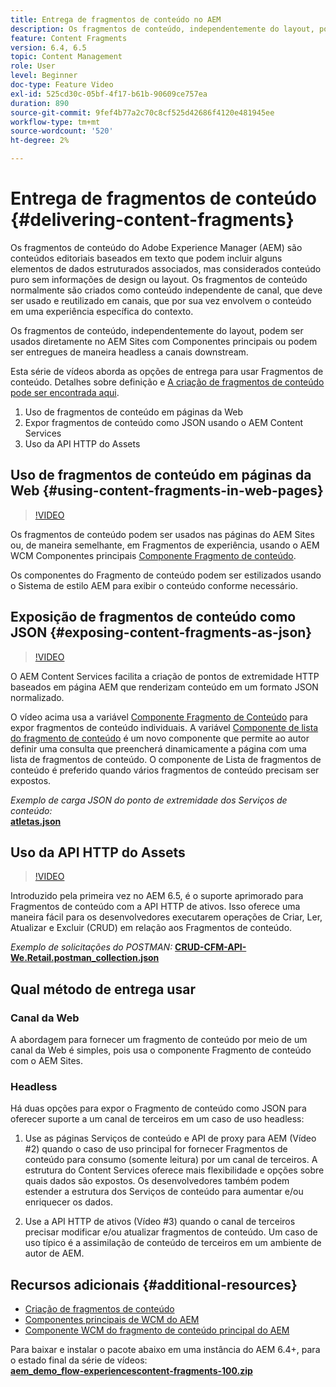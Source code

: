 ```yaml
---
title: Entrega de fragmentos de conteúdo no AEM
description: Os fragmentos de conteúdo, independentemente do layout, podem ser usados diretamente no AEM Sites com Componentes principais ou podem ser entregues de maneira headless a canais downstream.
feature: Content Fragments
version: 6.4, 6.5
topic: Content Management
role: User
level: Beginner
doc-type: Feature Video
exl-id: 525cd30c-05bf-4f17-b61b-90609ce757ea
duration: 890
source-git-commit: 9fef4b77a2c70c8cf525d42686f4120e481945ee
workflow-type: tm+mt
source-wordcount: '520'
ht-degree: 2%

---
```


# Entrega de fragmentos de conteúdo {#delivering-content-fragments}

Os fragmentos de conteúdo do Adobe Experience Manager (AEM) são conteúdos editoriais baseados em texto que podem incluir alguns elementos de dados estruturados associados, mas considerados conteúdo puro sem informações de design ou layout. Os fragmentos de conteúdo normalmente são criados como conteúdo independente de canal, que deve ser usado e reutilizado em canais, que por sua vez envolvem o conteúdo em uma experiência específica do contexto.

Os fragmentos de conteúdo, independentemente do layout, podem ser usados diretamente no AEM Sites com Componentes principais ou podem ser entregues de maneira headless a canais downstream.

Esta série de vídeos aborda as opções de entrega para usar Fragmentos de conteúdo. Detalhes sobre definição e [A criação de fragmentos de conteúdo pode ser encontrada aqui](content-fragments-feature-video-use.md).

1. Uso de fragmentos de conteúdo em páginas da Web
2. Expor fragmentos de conteúdo como JSON usando o AEM Content Services
3. Uso da API HTTP do Assets

## Uso de fragmentos de conteúdo em páginas da Web {#using-content-fragments-in-web-pages}

>[!VIDEO](https://video.tv.adobe.com/v/22449?quality=12&learn=on)

Os fragmentos de conteúdo podem ser usados nas páginas do AEM Sites ou, de maneira semelhante, em Fragmentos de experiência, usando o AEM WCM Componentes principais [Componente Fragmento de conteúdo](https://experienceleague.adobe.com/docs/experience-manager-core-components/using/components/content-fragment-component.html?lang=pt-BR).

Os componentes do Fragmento de conteúdo podem ser estilizados usando o Sistema de estilo AEM para exibir o conteúdo conforme necessário.

## Exposição de fragmentos de conteúdo como JSON {#exposing-content-fragments-as-json}

>[!VIDEO](https://video.tv.adobe.com/v/22448?quality=12&learn=on)

O AEM Content Services facilita a criação de pontos de extremidade HTTP baseados em página AEM que renderizam conteúdo em um formato JSON normalizado.

O vídeo acima usa a variável [Componente Fragmento de Conteúdo](https://experienceleague.adobe.com/docs/experience-manager-core-components/using/components/content-fragment-component.html?lang=pt-BR) para expor fragmentos de conteúdo individuais. A variável [Componente de lista do fragmento de conteúdo](https://experienceleague.adobe.com/docs/experience-manager-core-components/using/components/content-fragment-list.html) é um novo componente que permite ao autor definir uma consulta que preencherá dinamicamente a página com uma lista de fragmentos de conteúdo. O componente de Lista de fragmentos de conteúdo é preferido quando vários fragmentos de conteúdo precisam ser expostos.

*Exemplo de carga JSON do ponto de extremidade dos Serviços de conteúdo:*\
**[atletas.json](assets/athletes.json)**

## Uso da API HTTP do Assets

>[!VIDEO](https://video.tv.adobe.com/v/26390?quality=12&learn=on)

Introduzido pela primeira vez no AEM 6.5, é o suporte aprimorado para Fragmentos de conteúdo com a API HTTP de ativos. Isso oferece uma maneira fácil para os desenvolvedores executarem operações de Criar, Ler, Atualizar e Excluir (CRUD) em relação aos Fragmentos de conteúdo.

*Exemplo de solicitações do POSTMAN:*
**[CRUD-CFM-API-We.Retail.postman_collection.json](assets/CRUD-CFM-API-We.Retail.postman_collection.json)**

## Qual método de entrega usar

### Canal da Web

A abordagem para fornecer um fragmento de conteúdo por meio de um canal da Web é simples, pois usa o componente Fragmento de conteúdo com o AEM Sites.

### Headless

Há duas opções para expor o Fragmento de conteúdo como JSON para oferecer suporte a um canal de terceiros em um caso de uso headless:

1. Use as páginas Serviços de conteúdo e API de proxy para AEM (Vídeo #2) quando o caso de uso principal for fornecer Fragmentos de conteúdo para consumo (somente leitura) por um canal de terceiros. A estrutura do Content Services oferece mais flexibilidade e opções sobre quais dados são expostos. Os desenvolvedores também podem estender a estrutura dos Serviços de conteúdo para aumentar e/ou enriquecer os dados.

2. Use a API HTTP de ativos (Vídeo #3) quando o canal de terceiros precisar modificar e/ou atualizar fragmentos de conteúdo. Um caso de uso típico é a assimilação de conteúdo de terceiros em um ambiente de autor de AEM.

## Recursos adicionais {#additional-resources}

* [Criação de fragmentos de conteúdo](content-fragments-feature-video-use.md)
* [Componentes principais de WCM do AEM](https://experienceleague.adobe.com/docs/experience-manager-core-components/using/introduction.html?lang=pt-BR)
* [Componente WCM do fragmento de conteúdo principal do AEM](https://experienceleague.adobe.com/docs/experience-manager-core-components/using/components/content-fragment-component.html?lang=pt-BR)

Para baixar e instalar o pacote abaixo em uma instância do AEM 6.4+, para o estado final da série de vídeos:\
**[aem_demo_flow-experiencescontent-fragments-100.zip](assets/aem_demo_fluid-experiencescontent-fragments-100.zip)**
